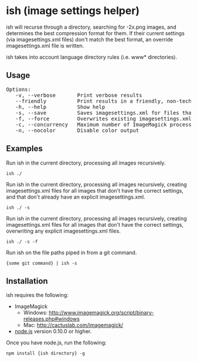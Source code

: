 ish (image settings helper)
======

ish will recurse through a directory, searching for -2x.png images, and determines the best compression format for them. If their current settings (via imagesettings.xml files) don't match the best format, an override imagesettings.xml file is written.

ish takes into account language directory rules (i.e. www* directories).


Usage
------------------

<pre>
Options:
   -v, --verbose       Print verbose results
   --friendly          Print results in a friendly, non-technical (less-parsable) form
   -h, --help          Show help
   -s, --save          Saves imagesettings.xml for files that are not in the ideal format
   -f, --force         Overwrites existing imagesettings.xml files that aren't in the correct format
   -c, --concurrency   Maximum number of ImageMagick processes to spawn at one time  [6]
   -n, --nocolor       Disable color output
</pre>

Examples
------------------

Run ish in the current directory, processing all images recursively.
```shell
ish ./
```

Run ish in the current directory, processing all images recursively, creating imagesettings.xml files for all images that don't have the correct settings, and that don't already have an explicit imagesettings.xml.
```shell
ish ./ -s
```

Run ish in the current directory, processing all images recursively, creating imagesettings.xml files for all images that don't have the correct settings, overwriting any explicit imagesettings.xml files.
```shell
ish ./ -s -f
```

Run ish on the file paths piped in from a git command.
```shell
{some git command} | ish -s
```

Installation
------------------

ish requires the following:

* ImageMagick
  * Windows: http://www.imagemagick.org/script/binary-releases.php#windows
  * Mac: http://cactuslab.com/imagemagick/
* [node.js](http://nodejs.org) version 0.10.0 or higher.

Once you have node.js, run the following:

```shell
npm install {ish directory} -g
```

